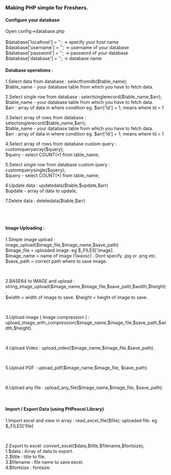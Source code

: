 <h3>Making PHP simple for Freshers.</h3>

<h4>Configure your database</h4>

<p> Open config->database.php <br><br>
    $database['localhost'] = ''; -> specify your host name<br>
    $database['username'] = ''; -> username of your database <br>
    $database['password'] = ''; -> password of your database <br>
    $database['database'] = ''; -> database name <br>
</p>

<h4> Database operations : </h4>

<p>1.Select data from database : selectfromdb($table_name);  <br>  $table_name - your database table from which you have to fetch data.</p>
<p>2.Select single row from database : selectsinglerecord($table_name,$arr); <br> $table_name - your database table from which you have to fetch data.<br> 
$arr : array of data in where condition eg. $arr['Id'] = 1; means where Id = 1</p>
<p>3.Select array of rows from  database : selectsinglerecord($table_name,$arr); <br> $table_name - your database table from which you have to fetch data.<br> 
$arr : array of data in where condition eg. $arr['Id'] = 1; means where Id = 1</p>
<p>4.Select array of rows from  database custom query : customqueryarray($query); <br> $query - select COUNT(*) from table_name;</p>
<p>5.Select single row from  database custom query : customquerysingle($query); <br> $query - select COUNT(*) from table_name;</p>
<p>6.Update data : updatedata($table,$update,$arr) <br> $update - array of data to update;</p>
<p>7.Delete data : deletedata($table,$arr)</p><br><br>

<h4> Image Uploading : </h4>
<p>1.Simple image upload : image_upload($image_file,$image_name,$save_path)  <br>
$image_file = uploaded image. eg $_FILES['image].<br>
$image_name = name of image (1waxsc) . Dont specify .jpg or .png etc.<br>
$save_path = correct path where to save image.    
</p><br>
<p>2.BASE64 to IMAGE and upload : string_image_upload($image_name,$image_file,$save_path,$width,$height).<br>
$width = width of image to save.
$height = height of image to save.
</p><br>
<p>3.Upload image ( Image compression ) : upload_image_with_compression($image_name,$image_file,$save_path,$width,$height).</p><br>
<p>4.Upload Video : upload_video($image_name,$image_file,$save_path).</p><br>
<p>5.Upload PDF : upload_pdf($image_name,$image_file, $save_path).</p><br>
<p>6.Upload any file : upload_any_file($image_name,$image_file, $save_path).</p><br>

<h4>Import / Export Data (using PHPexcel Library)</h4>
<p>1.Import excel and view in array : read_excel_file($file);  uploaded file. eg $_FILES['file]</p><br>
<p>2.Export to  excel: convert_excel($data,$title,$filename,$fontsize);<br>
1.$data : Array of data to export.<br> 
2.$title : title to file.<br> 
3.$filename : file name to save excel. <br>   
4.$fontsize : fontsize.    <br> 
</p><br>